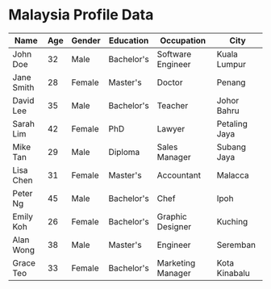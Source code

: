 # Malaysia Profile Data

| Name           | Age | Gender | Education     | Occupation        | City           |
|----------------|-----|--------|---------------|-------------------|----------------|
| John Doe       | 32  | Male   | Bachelor's    | Software Engineer | Kuala Lumpur   |
| Jane Smith     | 28  | Female | Master's      | Doctor            | Penang         |
| David Lee      | 35  | Male   | Bachelor's    | Teacher           | Johor Bahru    |
| Sarah Lim      | 42  | Female | PhD           | Lawyer            | Petaling Jaya  |
| Mike Tan       | 29  | Male   | Diploma       | Sales Manager     | Subang Jaya    |
| Lisa Chen      | 31  | Female | Master's      | Accountant        | Malacca        |
| Peter Ng       | 45  | Male   | Bachelor's    | Chef              | Ipoh           |
| Emily Koh      | 26  | Female | Bachelor's    | Graphic Designer  | Kuching        |
| Alan Wong      | 38  | Male   | Master's      | Engineer          | Seremban       |
| Grace Teo      | 33  | Female | Bachelor's    | Marketing Manager | Kota Kinabalu  |


